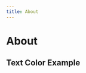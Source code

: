 ```yaml
---
title: About
---
```


# About

<TenoxUI
code='<div class="[width,height]-200px [background]-red"></div>'/>

## Text Color Example

<TenoxUI 
  code='<span class="[color]-blue">Blue Text</span>'
/>
